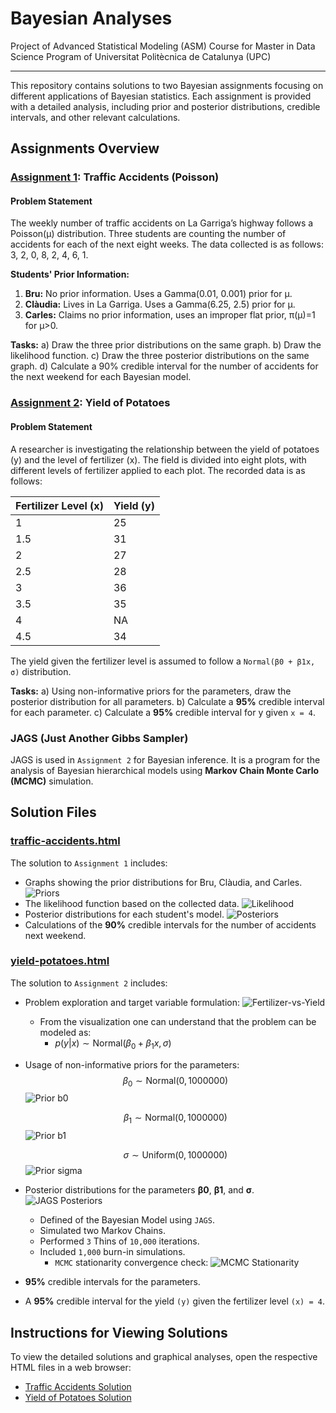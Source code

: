 # Bayesian Analyses
Project of Advanced Statistical Modeling (ASM) Course for Master in Data Science Program of Universitat Politècnica de Catalunya (UPC)
***

This repository contains solutions to two Bayesian assignments focusing on different applications of Bayesian statistics. Each assignment is provided with a detailed analysis, including prior and posterior distributions, credible intervals, and other relevant calculations.

## Assignments Overview

### [Assignment 1](./docs/Traffic%20accidents%20statement.pdf): Traffic Accidents (Poisson)

#### Problem Statement

The weekly number of traffic accidents on La Garriga’s highway follows a Poisson(µ) distribution. Three students are counting the number of accidents for each of the next eight weeks. The data collected is as follows: 3, 2, 0, 8, 2, 4, 6, 1.

**Students' Prior Information:**
1. **Bru:** No prior information. Uses a Gamma(0.01, 0.001) prior for µ.
2. **Clàudia:** Lives in La Garriga. Uses a Gamma(6.25, 2.5) prior for µ.
3. **Carles:** Claims no prior information, uses an improper flat prior, π(µ)=1 for µ>0.

**Tasks:**
a) Draw the three prior distributions on the same graph.
b) Draw the likelihood function.
c) Draw the three posterior distributions on the same graph.
d) Calculate a 90% credible interval for the number of accidents for the next weekend for each Bayesian model.

### [Assignment 2](./docs/Yield%20potatoes%20statement.pdf): Yield of Potatoes

#### Problem Statement

A researcher is investigating the relationship between the yield of potatoes (y) and the level of fertilizer (x). The field is divided into eight plots, with different levels of fertilizer applied to each plot. The recorded data is as follows:

| Fertilizer Level (x) | Yield (y) |
|----------------------|-----------|
| 1                    | 25        |
| 1.5                  | 31        |
| 2                    | 27        |
| 2.5                  | 28        |
| 3                    | 36        |
| 3.5                  | 35        |
| 4                    | NA        |
| 4.5                  | 34        |

The yield given the fertilizer level is assumed to follow a `Normal(β0 + β1x, σ)` distribution.

**Tasks:**
a) Using non-informative priors for the parameters, draw the posterior distribution for all parameters.
b) Calculate a **95%** credible interval for each parameter.
c) Calculate a **95%** credible interval for y given `x = 4`.


### JAGS (Just Another Gibbs Sampler)

JAGS is used in `Assignment 2` for Bayesian inference. It is a program for the analysis of Bayesian hierarchical models using **Markov Chain Monte Carlo (MCMC)** simulation.

## Solution Files

### [traffic-accidents.html](./html/traffic-accidents.html)

The solution to `Assignment 1` includes:
- Graphs showing the prior distributions for Bru, Clàudia, and Carles.
    ![Priors](./images/accidents-priors.png)
- The likelihood function based on the collected data.
    ![Likelihood](./images/likelihood.png)
- Posterior distributions for each student's model.
    ![Posteriors](./images/accidents-posteriors.png)
- Calculations of the **90%** credible intervals for the number of accidents next weekend.

### [yield-potatoes.html](./html/yield-potatoes.html)

The solution to `Assignment 2` includes:
- Problem exploration and target variable formulation:
    ![Fertilizer-vs-Yield](./images/fertilizedd-vs-potatoes-yield.png)
    - From the visualization one can understand that the problem can be modeled as:
        - $p(y|x) \sim \text{Normal}(\beta_0 + \beta_1 x, \sigma)$
- Usage of non-informative priors for the parameters:
    $$
    \beta_0 \sim \text{Normal}(0, 1000000)
    $$
    ![Prior b0](./images/prior-bo.png)

    $$
    \beta_1 \sim \text{Normal}(0, 1000000)
    $$
    ![Prior b1](./images/prior_b1.png)

    $$
    \sigma \sim \text{Uniform}(0, 1000000)
    $$
    ![Prior sigma](./images/prior-sigma.png)
- Posterior distributions for the parameters **β0**, **β1**, and **σ**.
    ![JAGS Posteriors](./images/JAGS-results.png)
    - Defined of the Bayesian Model using `JAGS`.
    - Simulated two Markov Chains.
    - Performed `3` Thins of `10,000` iterations.
    - Included `1,000` burn-in simulations.
        - `MCMC` stationarity convergence check:
        ![MCMC Stationarity](./images/MCMC-stationarity-convergence.png)

    
- **95%** credible intervals for the parameters.
- A **95%** credible interval for the yield `(y)` given the fertilizer level `(x) = 4`.

## Instructions for Viewing Solutions

To view the detailed solutions and graphical analyses, open the respective HTML files in a web browser:
- [Traffic Accidents Solution](./traffic-accidents.html)
- [Yield of Potatoes Solution](./yield-potatoes.html)
